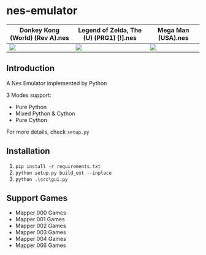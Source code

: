# nes-emulator
| Donkey Kong (World) (Rev A).nes | Legend of Zelda, The (U) (PRG1) [!].nes | Mega Man (USA).nes |
| ------------------------------- | --------------------------------------- | ------------------ |
| <img src="https://i.328888.xyz/2023/02/28/zeIhH.gif"/> | <img src="https://i.328888.xyz/2023/02/28/ze8NF.gif"/> | <img src="https://i.328888.xyz/2023/02/28/zeO98.gif"/>

## Introduction
A Nes Emulator implemented by Python

3 Modes support: 
* Pure Python
* Mixed Python & Cython
* Pure Cython  

For more details, check `setup.py`

## Installation
1. `pip install -r requirements.txt`
2. `python setup.py build_ext --inplace`
3. `python .\src\gui.py`

## Support Games
* Mapper 000 Games 
* Mapper 001 Games
* Mapper 002 Games
* Mapper 003 Games
* Mapper 004 Games
* Mapper 066 Games